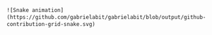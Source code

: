 
    ![Snake animation](https://github.com/gabrielabit/gabrielabit/blob/output/github-contribution-grid-snake.svg)
 
</div>
